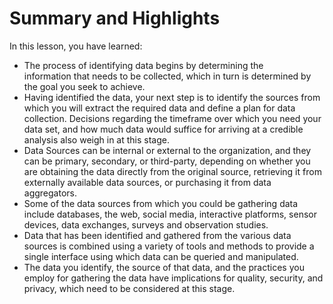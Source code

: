 # Summary and Highlights

In this lesson, you have learned:

- The process of identifying data begins by determining the information that needs to be collected, which in turn is determined by the goal you seek to achieve.
- Having identified the data, your next step is to identify the sources from which you will extract the required data and define a plan for data collection. Decisions regarding the timeframe over which you need your data set, and how much data would suffice for arriving at a credible analysis also weigh in at this stage.
- Data Sources can be internal or external to the organization, and they can be primary, secondary, or third-party, depending on whether you are obtaining the data directly from the original source, retrieving it from externally available data sources, or purchasing it from data aggregators.
- Some of the data sources from which you could be gathering data include databases, the web, social media, interactive platforms, sensor devices, data exchanges, surveys and observation studies.
- Data that has been identified and gathered from the various data sources is combined using a variety of tools and methods to provide a single interface using which data can be queried and manipulated.
- The data you identify, the source of that data, and the practices you employ for gathering the data have implications for quality, security, and privacy, which need to be considered at this stage.